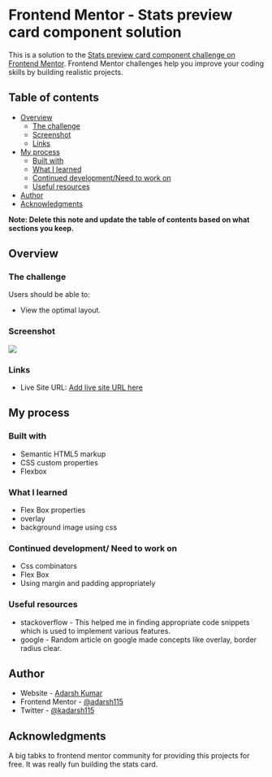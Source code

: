 # Frontend Mentor - Stats preview card component solution

This is a solution to the [Stats preview card component challenge on Frontend Mentor](https://www.frontendmentor.io/challenges/stats-preview-card-component-8JqbgoU62). Frontend Mentor challenges help you improve your coding skills by building realistic projects. 

## Table of contents

- [Overview](#overview)
  - [The challenge](#the-challenge)
  - [Screenshot](#screenshot)
  - [Links](#links)
- [My process](#my-process)
  - [Built with](#built-with)
  - [What I learned](#what-i-learned)
  - [Continued development/Need to work on](#continued-development)
  - [Useful resources](#useful-resources)
- [Author](#author)
- [Acknowledgments](#acknowledgments)

**Note: Delete this note and update the table of contents based on what sections you keep.**

## Overview

### The challenge

Users should be able to:

- View the optimal layout.

### Screenshot

![](./screenshot.jpg)

### Links


- Live Site URL: [Add live site URL here](https://stats-preview-card-componentmain.netlify.app/)

## My process

### Built with

- Semantic HTML5 markup
- CSS custom properties
- Flexbox


### What I learned
- Flex Box properties
- overlay
- background image using css

### Continued development/ Need to work on
- Css combinators
- Flex Box
- Using margin and padding appropriately


### Useful resources

- stackoverflow - This helped me in finding appropriate code snippets which is used to implement various features.
- google - Random article on google made concepts like overlay, border radius clear.

## Author

- Website - [Adarsh Kumar](https://meadarshkumar.netlify.app/)
- Frontend Mentor - [@adarsh115](https://www.frontendmentor.io/profile/yourusername)
- Twitter - [@kadarsh115](https://twitter.com/kadarsh115)


## Acknowledgments

A big tabks to frontend mentor community for providing this projects for free. It was really fun building the stats card.

